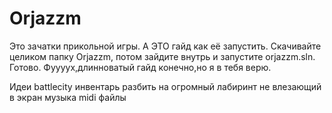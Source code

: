 # Orjazzm
Это зачатки прикольной игры.
А ЭТО гайд как её запустить.
Скачивайте целиком папку Orjazzm, потом зайдите внутрь и запустите orjazzm.sln. Готово.
Фуууух,длинноватый гайд конечно,но я в тебя верю.





Идеи 
battlecity
инвентарь
разбить на огромный лабиринт не влезающий в экран
музыка midi файлы 
